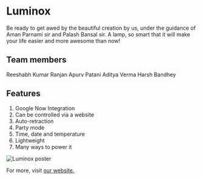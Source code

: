 # Luminox

Be ready to get awed by the beautiful creation by us, under the guidance of Aman Parnami sir and Palash Bansal sir. A lamp, so smart that it will make your life easier and more awesome than now!

## Team members
Reeshabh Kumar Ranjan
Apurv Patani
Aditya Verma
Harsh Bandhey

## Features

 1. Google Now Integration
 2. Can be controlled via a website
 3. Auto-retraction
 4. Party mode
 5. Time, date and temperature
 6. Lightweight
 7. Many ways to power it

![Luminox poster](https://lh5.googleusercontent.com/4Wk2mRZtUkGx3oDn24-xGTLTw2lbyyyKmh4Jg-r_a9LyYfFjYcQW4YXmnhvKxSUZI-U9IQ)

For more, visit [our website.](https://sites.google.com/iiitd.ac.in/luminox/evolution)

